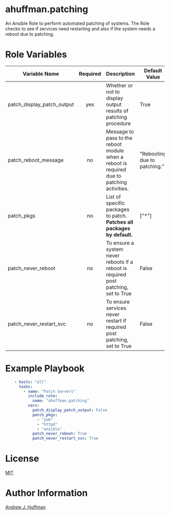 # ahuffman.patching

An Ansible Role to perform automated patching of systems.  The Role checks to see if services need restarting and also if the system needs a reboot due to patching.

# Role Variables
| Variable Name | Required | Description | Default Value | Variable Type |
| --- | :---: | --- | --- | :---: |
| patch_display_patch_output | yes | Whether or not to display output results of patching procedure | True | boolean |
| patch_reboot_message | no | Message to pass to the reboot module when a reboot is required due to patching activities. | "Rebooting due to patching." | string |
| patch_pkgs | no | List of specific packages to patch. **Patches all packages by default.** | ["*"] | list |
| patch_never_reboot | no | To ensure a system never reboots if a reboot is required post patching, set to True | False | boolean |
| patch_never_restart_svc | no | To ensure services never restart if required post patching, set to True | False | boolean |

# Example Playbook
```yaml
    - hosts: "all"
      tasks:
        - name: "Patch Servers"
          include_role:
            name: "ahuffman.patching"
          vars:
            patch_display_patch_output: False
            patch_pkgs:
              - "yum"
              - "httpd"
              - "ansible"
            patch_never_reboot: True
            patch_never_restart_svc: True
```
# License
[MIT](LICENSE)

# Author Information
[Andrew J. Huffman](https://github.com/ahuffman)
